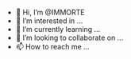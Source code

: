 - 👋 Hi, I’m @IMMORTE
- 👀 I’m interested in ...
- 🌱 I’m currently learning ...
- 💞️ I’m looking to collaborate on ...
- 📫 How to reach me ...

<!---
IMMORTE/IMMORTE is a ✨ special ✨ repository because its `README.md` (this file) appears on your GitHub profile.
You can click the Preview link to take a look at your changes.
--->
